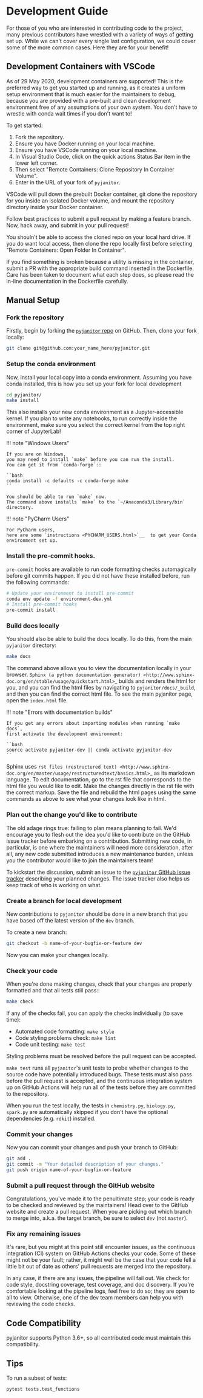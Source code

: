 # Development Guide

For those of you who are interested in contributing code to the project,
many previous contributors have wrestled with
a variety of ways of getting set up.
While we can't cover every single last configuration,
we could cover some of the more common cases.
Here they are for your benefit!

## Development Containers with VSCode

As of 29 May 2020, development containers are supported!
This is the preferred way to get you started up and running,
as it creates a uniform setup environment
that is much easier for the maintainers to debug,
because you are provided with a pre-built and clean development environment
free of any assumptions of your own system.
You don't have to wrestle with conda wait times if you don't want to!

To get started:

1. Fork the repository.
2. Ensure you have Docker running on your local machine.
3. Ensure you have VSCode running on your local machine.
4. In Visual Studio Code,
    click on the quick actions Status Bar item in the lower left corner.
5. Then select "Remote Containers: Clone Repository In Container Volume".
6. Enter in the URL of your fork of `pyjanitor`.

VSCode will pull down the prebuilt Docker container,
git clone the repository for you inside an isolated Docker volume,
and mount the repository directory inside your Docker container.

Follow best practices to submit a pull request by making a feature branch.
Now, hack away, and submit in your pull request!

You shouln't be able to access the cloned repo
on your local hard drive.
If you do want local access, then clone the repo locally first
before selecting "Remote Containers: Open Folder In Container".

If you find something is broken because a utility is missing in the container,
submit a PR with the appropriate build command inserted in the Dockerfile.
Care has been taken to document what each step does,
so please read the in-line documentation in the Dockerfile carefully.

## Manual Setup

### Fork the repository

Firstly, begin by forking the [`pyjanitor` repo][repo] on GitHub.
Then, clone your fork locally:

[repo]: https://github.com/ericmjl/pyjanitor

```bash
git clone git@github.com:your_name_here/pyjanitor.git
```

### Setup the conda environment

Now, install your local copy into a conda environment.
Assuming you have conda installed,
this is how you set up your fork for local development

```bash
cd pyjanitor/
make install
```

This also installs your new conda environment as a Jupyter-accessible kernel.
If you plan to write any notebooks,
to run correctly inside the environment,
make sure you select the correct kernel from the top right corner of JupyterLab!

!!! note "Windows Users"

    If you are on Windows,
    you may need to install `make` before you can run the install.
    You can get it from `conda-forge`::

    ``bash
    conda install -c defaults -c conda-forge make
    ``

    You should be able to run `make` now.
    The command above installs `make` to the `~/Anaconda3/Library/bin` directory.

!!! note "PyCharm Users"

    For PyCharm users,
    here are some `instructions <PYCHARM_USERS.html>`__  to get your Conda environment set up.

### Install the pre-commit hooks.

`pre-commit` hooks are available
to run code formatting checks automagically before git commits happen.
If you did not have these installed before,
run the following commands:

```bash
# Update your environment to install pre-commit
conda env update -f environment-dev.yml
# Install pre-commit hooks
pre-commit install
```

### Build docs locally

You should also be able to build the docs locally.
To do this, from the main `pyjanitor` directory:

```bash
make docs
```

The command above allows you to view the documentation locally in your browser.
`Sphinx (a python documentation generator) <http://www.sphinx-doc.org/en/stable/usage/quickstart.html>`_ builds and renders the html for you,
and you can find the html files by navigating to `pyjanitor/docs/_build`,
and then you can find the correct html file.
To see the main pyjanitor page,
open the `index.html` file.

!!! note "Errors with documentation builds"

    If you get any errors about importing modules when running `make docs`,
    first activate the development environment:

    ``bash
    source activate pyjanitor-dev || conda activate pyjanitor-dev
    ``

Sphinx uses `rst files (restructured text) <http://www.sphinx-doc.org/en/master/usage/restructuredtext/basics.html>`_ as its markdown language.
To edit documentation,
go to the rst file that corresponds to the html file you would like to edit.
Make the changes directly in the rst file with the correct markup.
Save the file and rebuild the html pages using the same commands as above to see what your changes look like in html.

### Plan out the change you'd like to contribute

The old adage rings true: failing to plan means planning to fail.
We'd encourage you to flesh out the idea you'd like to contribute
on the GitHub issue tracker before embarking on a contribution.
Submitting new code, in particular,
is one where the maintainers will need more consideration,
after all, any new code submitted introduces a new maintenance burden,
unless you the contributor would like to join the maintainers team!

To kickstart the discussion,
submit an issue to the [`pyjanitor` GitHub issue tracker][issuetracker]
describing your planned changes.
The issue tracker also helps us keep track of who is working on what.

[issuetracker]: https://github.com/ericmjl/pyjanitor/issues

### Create a branch for local development

New contributions to `pyjanitor`
should be done in a new branch that you have
based off the latest version of the `dev` branch.

To create a new branch:

```bash
git checkout -b name-of-your-bugfix-or-feature dev
```

Now you can make your changes locally.

### Check your code

When you're done making changes,
check that your changes are properly formatted and that all tests still pass::

```bash
make check
```

If any of the checks fail, you can apply the checks individually (to save time):

* Automated code formatting: `make style`
* Code styling problems check: `make lint`
* Code unit testing: `make test`

Styling problems must be resolved before the pull request can be accepted.

`make test` runs all `pyjanitor`'s unit tests
to probe whether changes to the source code have potentially introduced bugs.
These tests must also pass before the pull request is accepted,
and the continuous integration system up on GitHub Actions
will help run all of the tests before they are committed to the repository.

When you run the test locally,
the tests in `chemistry.py`, `biology.py`, `spark.py`
are automatically skipped if you don't have
the optional dependencies (e.g. `rdkit`) installed.

### Commit your changes

Now you can commit your changes and push your branch to GitHub:

```bash
git add .
git commit -m "Your detailed description of your changes."
git push origin name-of-your-bugfix-or-feature
```

### Submit a pull request through the GitHub website

Congratulations, you've made it to the penultimate step;
your code is ready to be checked and reviewed by the maintainers!
Head over to the GitHub website and create a pull request.
When you are picking out which branch to merge into,
a.k.a. the target branch, be sure to select `dev` (not `master`).

### Fix any remaining issues

It's rare, but you might at this point still encounter issues,
as the continuous integration (CI) system on GitHub Actions checks your code.
Some of these might not be your fault;
rather, it might well be the case that your code fell a little bit out of date
as others' pull requests are merged into the repository.

In any case, if there are any issues, the pipeline will fail out.
We check for code style, docstring coverage, test coverage, and doc discovery.
If you're comfortable looking at the pipeline logs, feel free to do so;
they are open to all to view.
Otherwise, one of the dev team members
can help you with reviewing the code checks.

## Code Compatibility

pyjanitor supports Python 3.6+,
so all contributed code must maintain this compatibility.

## Tips

To run a subset of tests:

```bash
pytest tests.test_functions
```

